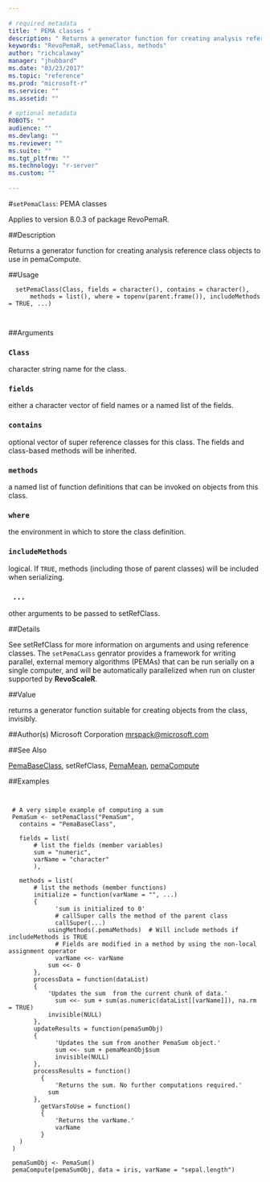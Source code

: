 ```yaml
--- 
 
# required metadata 
title: " PEMA classes " 
description: " Returns a generator function for creating analysis reference class objects to use in pemaCompute. " 
keywords: "RevoPemaR, setPemaClass, methods" 
author: "richcalaway" 
manager: "jhubbard" 
ms.date: "03/23/2017" 
ms.topic: "reference" 
ms.prod: "microsoft-r" 
ms.service: "" 
ms.assetid: "" 
 
# optional metadata 
ROBOTS: "" 
audience: "" 
ms.devlang: "" 
ms.reviewer: "" 
ms.suite: "" 
ms.tgt_pltfrm: "" 
ms.technology: "r-server" 
ms.custom: "" 
 
--- 
```

 
 
 #`setPemaClass`:  PEMA classes 

 Applies to version 8.0.3 of package RevoPemaR.
 
 ##Description
 
Returns a generator function for creating analysis reference class objects to use in pemaCompute.
 
 
 ##Usage

```   
  setPemaClass(Class, fields = character(), contains = character(), 
      methods = list(), where = topenv(parent.frame()), includeMethods = TRUE, ...)
  
 
```
 
 ##Arguments

   
    
 ### `Class`
  character string name for the class.  
  
    
 ### `fields`
  either a character vector of field names or a named list of the fields.   
  
    
 ### `contains`
  optional vector of super reference classes for this class. The fields  and class-based methods will be inherited.  
  
  
    
 ### `methods`
  a named list of function definitions that can be invoked on objects from this class.  
  
  
    
 ### `where`
  the environment in which to store the class definition.  
  
  
    
 ### `includeMethods`
  logical.  If `TRUE`, methods (including those of parent classes) will be included when serializing.  
  
  
    
 ### ` ...`
  other arguments to be passed to setRefClass.    
  
 
 
 ##Details
 
See setRefClass for more information on arguments and using reference classes.
The `setPemaCLass` genrator provides a framework for writing parallel, external memory
algorithms (PEMAs) that can be run serially on a single computer, and will be automatically
parallelized when run on cluster supported by **RevoScaleR**.
 
 
 ##Value
 
returns a generator function suitable for creating objects from the class, invisibly.
 
 
 ##Author(s)
 Microsoft Corporation [mrspack@microsoft.com](mrspack@microsoft.com)
 
 
 
 ##See Also
 
[PemaBaseClass](PemaBaseClass.md),
setRefClass,
[PemaMean](PemaMean.md),
[pemaCompute](pemaCompute.md)
   
 
 ##Examples

 ```
   
  
  # A very simple example of computing a sum
  PemaSum <- setPemaClass("PemaSum", 
  	contains = "PemaBaseClass",
  	
  	fields = list( 
  	    # list the fields (member variables)
  		sum = "numeric",
  		varName = "character"
  		),
  
  	methods = list(
  	    # list the methods (member functions)
  		initialize = function(varName = "", ...) 
  		{
              'sum is initialized to 0'          
              # callSuper calls the method of the parent class
              callSuper(...)			
  			usingMethods(.pemaMethods)	# Will include methods if includeMethods is TRUE		
              # Fields are modified in a method by using the non-local assignment operator
              varName <<- varName
  			sum <<- 0
  		},
  		processData = function(dataList) 
  		{
  			'Updates the sum  from the current chunk of data.'
              sum <<- sum + sum(as.numeric(dataList[[varName]]), na.rm = TRUE)
  			invisible(NULL)
  		},
  		updateResults = function(pemaSumObj)
  		{
              'Updates the sum from another PemaSum object.'
              sum <<- sum + pemaMeanObj$sum
              invisible(NULL)
  		},
  		processResults = function()
          {
              'Returns the sum. No further computations required.'
  			sum
  		},
          getVarsToUse = function()
          {
              'Returns the varName.' 
              varName
          }
  	)
  )
  
  pemaSumObj <- PemaSum()
  pemaCompute(pemaSumObj, data = iris, varName = "sepal.length")
  
 
```
 
 
 
 

